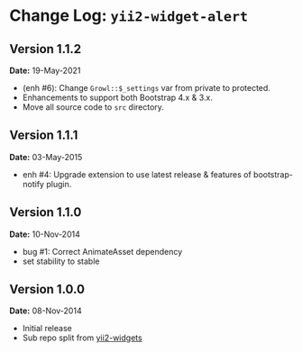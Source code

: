 Change Log: `yii2-widget-alert`
===============================

## Version 1.1.2

**Date:** 19-May-2021

- (enh #6): Change `Growl::$_settings` var from private to protected.
- Enhancements to support both Bootstrap 4.x & 3.x.
- Move all source code to `src` directory.

## Version 1.1.1

**Date:** 03-May-2015

- enh #4: Upgrade extension to use latest release & features of bootstrap-notify plugin.

## Version 1.1.0

**Date:** 10-Nov-2014

- bug #1: Correct AnimateAsset dependency
- set stability to stable


## Version 1.0.0

**Date:** 08-Nov-2014

- Initial release 
- Sub repo split from [yii2-widgets](https://github.com/kartik-v/yii2-widgets)